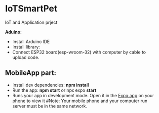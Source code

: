 # IoTSmartPet
IoT and Application prject


**Aduino:**
- Install Arduino IDE
- Install library:
- Connect ESP32 board(esp-wroom-32) with computer by cable to upload code.


**MobileApp part:**
-
- Install dev dependencies: **npm install**
- Run the app: **npm start** or npx expo **start**
- Runs your app in development mode. Open it in the [Expo app](https://expo.io) on your phone to view it
#Note: Your mobile phone and your computer run server must be in the same network.
